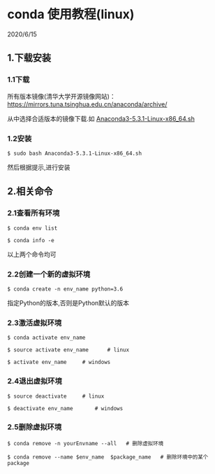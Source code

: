 # conda 使用教程(linux) 

2020/6/15

## 1.下载安装

### 1.1下载

所有版本镜像(清华大学开源镜像网站)：https://mirrors.tuna.tsinghua.edu.cn/anaconda/archive/  		

从中选择合适版本的镜像下载.如 [Anaconda3-5.3.1-Linux-x86_64.sh](https://mirrors.tuna.tsinghua.edu.cn/anaconda/archive/Anaconda3-5.3.1-Linux-x86_64.sh)

### 1.2安装

~~~
$ sudo bash Anaconda3-5.3.1-Linux-x86_64.sh 
~~~

然后根据提示,进行安装

## 2.相关命令

### 2.1查看所有环境

```
$ conda env list
```

~~~
$ conda info -e
~~~

以上两个命令均可

### 2.2创建一个新的虚拟环境

```
$ conda create -n env_name python=3.6
```

指定Python的版本,否则是Python默认的版本

### 2.3激活虚拟环境

```
$ conda activate env_name
```

```
$ source activate env_name		# linux
```

```
$ activate env_name		# windows
```

### 2.4退出虚拟环境

```
$ source deactivate		# linux
```

```
$ deactivate env_name		# windows
```



### 2.5删除虚拟环境

```
$ conda remove -n yourEnvname --all	  # 删除虚拟环境
```

```
$ conda remove --name $env_name  $package_name 	 # 删除环境中的某个package
```


